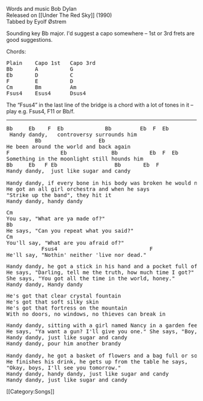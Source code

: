 Words and music Bob Dylan<br>
Released on [[Under The Red Sky]] (1990)<br>
Tabbed by Eyolf Østrem

Sounding key Bb major. I'd suggest a capo somewhere – 1st or 3rd frets
are good suggestions.

Chords:

<pre class="chords">
Plain    Capo 1st   Capo 3rd
Bb       A          G
Eb       D          C
F        E          D
Cm       Bm         Am
Fsus4    Esus4      Dsus4
</pre>

The “Fsus4” in the last line of the bridge is a chord with a lot of
tones in it – play e.g. Fsus4, F11 or Bb/f.

----
<pre class="verse">
Bb     Eb    F  Eb             Bb         Eb  F  Eb
 Handy dandy,   controversy surrounds him
         Bb                  Eb
He been around the world and back again
F                Eb              Bb          Eb  F  Eb
Something in the moonlight still hounds him
Bb     Eb   F Eb                  Bb       Eb  F
Handy dandy,  just like sugar and candy

Handy dandy, if every bone in his body was broken he would never admit it
He got an all girl orchestra and when he says
"Strike up the band", they hit it
Handy dandy, handy dandy
</pre>

<pre class="bridge">
Cm
You say, "What are ya made of?"
Bb
He says, "Can you repeat what you said?"
Cm
You'll say, "What are you afraid of?"
           Fsus4                             F
He'll say, "Nothin' neither 'live nor dead."
</pre>

<pre class="verse">
Handy dandy, he got a stick in his hand and a pocket full of money
He says, "Darling, tell me the truth, how much time I got?"
She says, "You got all the time in the world, honey."
Handy dandy, Handy dandy
</pre>

<pre class="bridge">
He's got that clear crystal fountain
He's got that soft silky skin
He's got that fortress on the mountain
With no doors, no windows, no thieves can break in
</pre>

<pre class="verse">
Handy dandy, sitting with a girl named Nancy in a garden feelin' kind of lazy
He says, "Ya want a gun? I'll give you one." She says, "Boy, you talking crazy."
Handy dandy, just like sugar and candy
Handy dandy, pour him another brandy

Handy dandy, he got a basket of flowers and a bag full or sorrow
He finishes his drink, he gets up from the table he says,
"Okay, boys, I'll see you tomorrow."
Handy dandy, handy dandy, just like sugar and candy
Handy dandy, just like sugar and candy
</pre>

[[Category:Songs]]